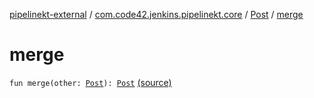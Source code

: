 [pipelinekt-external](../../index.md) / [com.code42.jenkins.pipelinekt.core](../index.md) / [Post](index.md) / [merge](./merge.md)

# merge

`fun merge(other: `[`Post`](index.md)`): `[`Post`](index.md) [(source)](https://github.com/code42/pipelinekt/tree/master/core/src/main/kotlin/com/code42/jenkins/pipelinekt/core/Post.kt#L43)